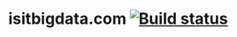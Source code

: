 # isitbigdata.com [![Build status](https://ci.appveyor.com/api/projects/status/q0kt2h0yrcb8jai4/branch/master?svg=true)](https://ci.appveyor.com/project/tekmaven/isitbigdata-com/branch/master)
